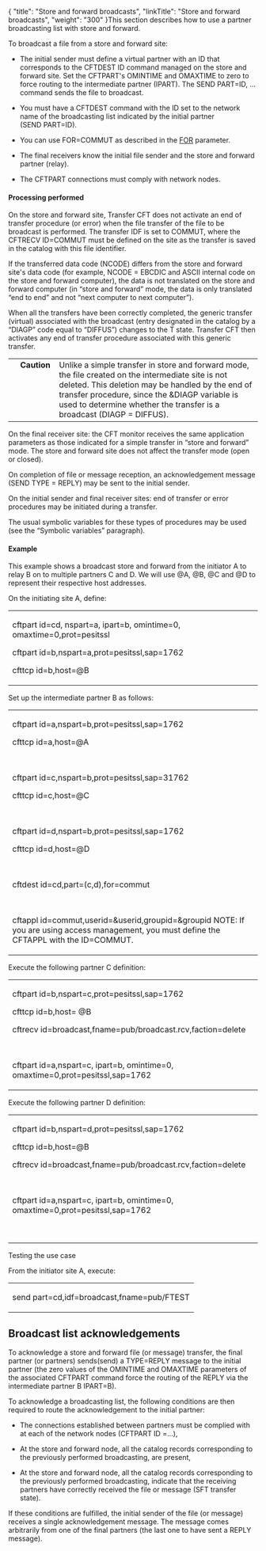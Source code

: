 {
    "title": "Store and forward broadcasts",
    "linkTitle": "Store and forward broadcasts",
    "weight": "300"
}This section describes how to use a partner broadcasting list with store and forward.

To broadcast a file from a store and forward site:

-   The initial sender must define a virtual partner with an ID that corresponds to the CFTDEST ID command managed on the store and forward site. Set the CFTPART's OMINTIME and OMAXTIME to zero to force routing to the intermediate partner (IPART). The SEND PART=ID, ... command sends the file to broadcast.
-   You must have a CFTDEST command with the ID set to the network name of the broadcasting list indicated by the initial partner (SEND PART=ID).
-   You can use FOR=COMMUT as described in the [FOR](../../../c_intro_userinterfaces/command_summary/parameter_intro/for) parameter.
-   The final receivers know the initial file sender and the store and forward partner (relay).
-   The CFTPART connections must comply with network nodes.

#### Processing performed

On the store and forward site, Transfer CFT does not activate an end of transfer procedure (or error) when the file transfer of the file to be broadcast is performed. The transfer IDF is set to COMMUT, where the CFTRECV ID=COMMUT must be defined on the site as the transfer is saved in the catalog with this file identifier.

If the transferred data code (NCODE) differs from the store and forward site's data code (for example, NCODE = EBCDIC and ASCII internal code on the store and forward computer), the data is not translated on the store and forward computer (in “store and forward” mode, the data is only translated “end to end” and not “next computer to next computer”).

When all the transfers have been correctly completed, the generic transfer (virtual) associated with the broadcast (entry designated in the catalog by a “DIAGP” code equal to “DIFFUS”) changes to the T state. Transfer CFT then activates any end of transfer procedure associated with this generic transfer.

<table cellpadding="0" cellspacing="0">
   <col/>
   <col/>
   <col/>
      <tr>
         <td valign="top">         </td>
         <td valign="top"><span><b>Caution  </b></span>
         </td>
         <td data-mc-autonum="&lt;b&gt;Caution  &lt;/b&gt;" valign="top">Unlike a simple transfer in store and forward mode, the file created on the intermediate site is not deleted. This deletion may be handled by the end of transfer procedure, since the &amp;DIAGP variable is used to determine whether the transfer is a broadcast (DIAGP = DIFFUS).         </td>
      </tr>
</table>

On the final receiver site: the CFT monitor receives the same application parameters as those indicated for a simple transfer in “store and forward” mode. The store and forward site does not affect the transfer mode (open or closed).

On completion of file or message reception, an acknowledgement message (SEND TYPE = REPLY) may be sent to the initial sender.

On the initial sender and final receiver sites: end of transfer or error procedures may be initiated during a transfer.

The usual symbolic variables for these types of procedures may be used (see the “Symbolic variables” paragraph).

#### Example

This example shows a broadcast store and forward from the initiator A to relay B on to multiple partners C and D. We will use @A, @B, @C and @D to represent their respective host addresses.

On the initiating site A, define:

<table cellspacing="0">
   <col/>
   <tbody>
      <tr>
         <td>
            <p>cftpart id=cd, nspart=a, ipart=b, omintime=0, omaxtime=0,prot=pesitssl</p>
            <p>cftpart id=b,nspart=a,prot=pesitssl,sap=1762</p>
            <p>cfttcp id=b,host=@B</p>
         </td>
      </tr>
   </tbody>
</table>

Set up the intermediate partner B as follows:

<table cellspacing="0">
   <col/>
   <tbody>
      <tr>
         <td>
            <p>cftpart id=a,nspart=b,prot=pesitssl,sap=1762</p>
            <p>cfttcp id=a,host=@A</p>
            <p> </p>
            <p>cftpart id=c,nspart=b,prot=pesitssl,sap=31762</p>
            <p>cfttcp id=c,host=@C</p>
            <p> </p>
            <p>cftpart id=d,nspart=b,prot=pesitssl,sap=1762</p>
            <p>cfttcp id=d,host=@D</p>
            <p> </p>
            <p>cftdest id=cd,part=(c,d),for=commut</p>
            <p> </p>
            <p>cftappl  id=commut,userid=&amp;userid,groupid=&amp;groupid NOTE: If you are using access management, you must define the CFTAPPL with the ID=COMMUT. </p>
         </td>
      </tr>
   </tbody>
</table>

Execute the following partner C definition:

<table cellspacing="0">
   <col/>
   <tbody>
      <tr>
         <td>
            <p>cftpart id=b,nspart=c,prot=pesitssl,sap=1762</p>
            <p>cfttcp id=b,host= @B</p>
            <p>cftrecv id=broadcast,fname=pub/broadcast.rcv,faction=delete</p>
            <p> </p>
            <p>cftpart id=a,nspart=c, ipart=b, omintime=0, omaxtime=0,prot=pesitssl,sap=1762</p>
         </td>
      </tr>
   </tbody>
</table>

Execute the following partner D definition:

<table cellspacing="0">
   <col/>
   <tbody>
      <tr>
         <td>
            <p>cftpart id=b,nspart=d,prot=pesitssl,sap=1762</p>
            <p>cfttcp id=b,host=@B</p>
            <p> cftrecv id=broadcast,fname=pub/broadcast.rcv,faction=delete</p>
            <p> </p>
            <p>cftpart id=a,nspart=c, ipart=b, omintime=0, omaxtime=0,prot=pesitssl,sap=1762</p>
            <p> </p>
         </td>
      </tr>
   </tbody>
</table>

Testing the use case

From the initiator site A, execute:

<table cellspacing="0">
   <col/>
   <tbody>
      <tr>
         <td>
            <p>send part=cd,idf=broadcast,fname=pub/FTEST</p>
         </td>
      </tr>
   </tbody>
</table>

## Broadcast list acknowledgements

To acknowledge a store and forward file (or message) transfer, the final partner (or partners) sends(send) a TYPE=REPLY message to the initial partner (the zero values of the OMINTIME and OMAXTIME parameters of the associated CFTPART command force the routing of the REPLY via the intermediate partner B IPART=B).

To acknowledge a broadcasting list, the following conditions are then required to route the acknowledgement to the initial partner:

-   The connections established between partners must be complied with at each of the network nodes (CFTPART ID =...),
-   At the store and forward node, all the catalog records corresponding to the previously performed broadcasting, are present,
-   At the store and forward node, all the catalog records corresponding to the previously performed broadcasting, indicate that the receiving partners have correctly received the file or message (SFT transfer state).

If these conditions are fulfilled, the initial sender of the file (or message) receives a single acknowledgement message. The message comes arbitrarily from one of the final partners (the last one to have sent a REPLY message).
